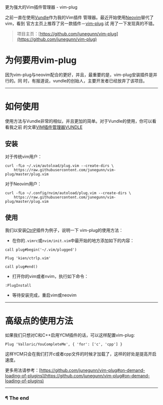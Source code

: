 更为强大的Vim插件管理器 - vim-plug

之前一直在使用[Vundle](https://github.com/VundleVim/Vundle.vim)作为我的Vim插件
管理器。最近开始使用[Neovim](https://github.com/neovim/neovim)替代了vim，看到
官方主页上推荐了另一款插件－[vim-plug](https://github.com/junegunn/vim-plug).试
用了一下发现真的不错。

> 项目主页：[https://github.com/junegunn/vim-plug](https://github.com/junegunn/vim-plug)

# 为何要用vim-plug

因为vim-plug与neovim配合的更好，并且，最重要的是，vim-plug安装插件是并行的。同
时，有报道说，vundle的创始人，主要开发者已经放弃了该项目。

---

# 如何使用

使用方法与Vundle非常的相似，并且更加的简单。对于Vundle的使用，你可以看看我之前
的文章[VIM插件管理器VUNDLE](http://www.d0u9.xyz/vim-cha-jian-guan-li-qi-vundle/)

## 安装

对于传统vim用户：

```
curl -fLo ~/.vim/autoload/plug.vim --create-dirs \
    https://raw.githubusercontent.com/junegunn/vim-plug/master/plug.vim
```

对于Neovim用户：

```
curl -fLo ~/.config/nvim/autoload/plug.vim --create-dirs \
    https://raw.githubusercontent.com/junegunn/vim-plug/master/plug.vim
```

## 使用

我们以安装[CtrlP](https://github.com/kien/ctrlp.vim)插件为例子，说明一下
vim-plug的使用方法：

- 在你的`.vimrc`或`nvim/init.vim`中最开始的地方添加如下的内容：

```
call plug#begin('~/.vim/plugged')

Plug 'kien/ctrlp.vim'

call plug#end()
```

- 打开你的vim或者nvim，执行如下命令：

```
:PlugInstall
```

- 等待安装完成，重启vim或neovim

---

# 高级点的使用方法

如果我们只想对C和C++启用YCM插件的话，可以这样配置vim-plug:

```
Plug 'Valloric/YouCompleteMe', { 'for': ['c', 'cpp'] }
```

这样YCM只会在我们打开c或者cpp文件的时候才加载了，这样的好处是提高开启速度。

更多用法请参考：[https://github.com/junegunn/vim-plug#on-demand-loading-of-plugins](https://github.com/junegunn/vim-plug#on-demand-loading-of-plugins)

---

### ¶ The end












